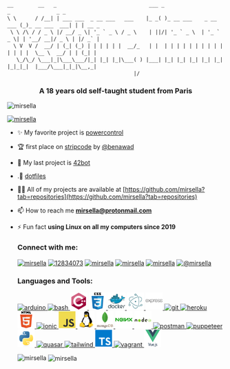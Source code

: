 ```
__        __   _                              ___ _                       _               _ _       
\ \      / /__| | ___ ___  _ __ ___   ___    |_ _( )_ __ ___    _ __ ___ (_)_ __ ___  ___| | | __ _ 
 \ \ /\ / / _ \ |/ __/ _ \| '_ ` _ \ / _ \    | ||/| '_ ` _ \  | '_ ` _ \| | '__/ __|/ _ \ | |/ _` |
  \ V  V /  __/ | (_| (_) | | | | | |  __/_   | |  | | | | | | | | | | | | | |  \__ \  __/ | | (_| |
   \_/\_/ \___|_|\___\___/|_| |_| |_|\___( ) |___| |_| |_| |_| |_| |_| |_|_|_|  |___/\___|_|_|\__,_|
                                         |/                                                         
```
<h3 align="center">A 18 years old self-taught student from Paris</h3>

<p align="left"> <img src="https://komarev.com/ghpvc/?username=mirsella&label=Profile%20views&color=c061cb&style=flat-square" alt="mirsella" /> </p>

<p align="left"> <a href="https://github.com/ryo-ma/github-profile-trophy"><img src="https://github-profile-trophy.vercel.app/?username=mirsella" alt="mirsella" /></a> </p>

- ✨ My favorite project is [powercontrol](https://github.com/mirsella/powercontrol)

- 🏆 first place on [stripcode](https://github.com/benawad/stripcode) by [@benawad](https://github.com/benawad)

- 🔭 My last project is [42bot](https://github.com/mirsella/42bot)

- .📄 [dotfiles](https://github.com/mirsella/dotfiles)

- 👨‍💻 All of my projects are available at [https://github.com/mirsella?tab=repositories](https://github.com/mirsella?tab=repositories)

- 📫 How to reach me **mirsella@protonmail.com**

- ⚡ Fun fact **using Linux on all my computers since 2019**

    <h3 align="left">Connect with me:</h3>
    <p align="left">
    <a href="https://twitter.com/mirsella" target="blank"><img align="center" src="https://raw.githubusercontent.com/rahuldkjain/github-profile-readme-generator/master/src/images/icons/Social/twitter.svg" alt="mirsella" height="30" width="40" /></a>
    <!-- <a href="https://linkedin.com/in/mirsella" target="blank"><img align="center" src="https://raw.githubusercontent.com/rahuldkjain/github-profile-readme-generator/master/src/images/icons/Social/linked-in-alt.svg" alt="mirsella" height="30" width="40" /></a> -->
    <a href="https://stackoverflow.com/users/12834073" target="blank"><img align="center" src="https://raw.githubusercontent.com/rahuldkjain/github-profile-readme-generator/master/src/images/icons/Social/stack-overflow.svg" alt="12834073" height="30" width="40" /></a>
    <a href="https://www.codewars.com/users/mirsella" target="blank"><img align="center" src="https://raw.githubusercontent.com/mirsella/mirsella/master/src/codewars-svgrepo-com.svg" alt="mirsella" height="30" width="40" /></a>
    <a href="https://www.hackerrank.com/mirsella" target="blank"><img align="center" src="https://raw.githubusercontent.com/rahuldkjain/github-profile-readme-generator/master/src/images/icons/Social/hackerrank.svg" alt="mirsella" height="30" width="40" /></a>
    <a href="https://www.leetcode.com/mirsella" target="blank"><img align="center" src="https://raw.githubusercontent.com/rahuldkjain/github-profile-readme-generator/master/src/images/icons/Social/leet-code.svg" alt="mirsella" height="30" width="40" /></a>
    <a href="https://www.hackerearth.com/@mirsella" target="blank"><img align="center" src="https://raw.githubusercontent.com/rahuldkjain/github-profile-readme-generator/master/src/images/icons/Social/hackerearth.svg" alt="@mirsella" height="30" width="40" /></a>
    </p>

    <h3 align="left">Languages and Tools:</h3>
    <p align="left"> <a href="https://www.arduino.cc/" target="_blank" rel="noreferrer"> <img src="https://cdn.worldvectorlogo.com/logos/arduino-1.svg" alt="arduino" width="40" height="40"/> </a> <a href="https://www.gnu.org/software/bash/" target="_blank" rel="noreferrer"> <img src="https://www.vectorlogo.zone/logos/gnu_bash/gnu_bash-icon.svg" alt="bash" width="40" height="40"/> </a> <a href="https://www.w3schools.com/cpp/" target="_blank" rel="noreferrer"> <img src="https://raw.githubusercontent.com/devicons/devicon/master/icons/cplusplus/cplusplus-original.svg" alt="cplusplus" width="40" height="40"/> </a> <a href="https://www.w3schools.com/css/" target="_blank" rel="noreferrer"> <img src="https://raw.githubusercontent.com/devicons/devicon/master/icons/css3/css3-original-wordmark.svg" alt="css3" width="40" height="40"/> </a> <a href="https://www.docker.com/" target="_blank" rel="noreferrer"> <img src="https://raw.githubusercontent.com/devicons/devicon/master/icons/docker/docker-original-wordmark.svg" alt="docker" width="40" height="40"/> </a> <a href="https://www.electronjs.org" target="_blank" rel="noreferrer"> <img src="https://raw.githubusercontent.com/devicons/devicon/master/icons/electron/electron-original.svg" alt="electron" width="40" height="40"/> </a> <a href="https://expressjs.com" target="_blank" rel="noreferrer"> <img src="https://raw.githubusercontent.com/devicons/devicon/master/icons/express/express-original-wordmark.svg" alt="express" width="40" height="40"/> </a> <a href="https://git-scm.com/" target="_blank" rel="noreferrer"> <img src="https://www.vectorlogo.zone/logos/git-scm/git-scm-icon.svg" alt="git" width="40" height="40"/> </a> <a href="https://heroku.com" target="_blank" rel="noreferrer"> <img src="https://www.vectorlogo.zone/logos/heroku/heroku-icon.svg" alt="heroku" width="40" height="40"/> </a> <a href="https://www.w3.org/html/" target="_blank" rel="noreferrer"> <img src="https://raw.githubusercontent.com/devicons/devicon/master/icons/html5/html5-original-wordmark.svg" alt="html5" width="40" height="40"/> </a> <a href="https://ionicframework.com" target="_blank" rel="noreferrer"> <img src="https://upload.wikimedia.org/wikipedia/commons/d/d1/Ionic_Logo.svg" alt="ionic" width="40" height="40"/> </a> <a href="https://developer.mozilla.org/en-US/docs/Web/JavaScript" target="_blank" rel="noreferrer"> <img src="https://raw.githubusercontent.com/devicons/devicon/master/icons/javascript/javascript-original.svg" alt="javascript" width="40" height="40"/> </a> <a href="https://www.linux.org/" target="_blank" rel="noreferrer"> <img src="https://raw.githubusercontent.com/devicons/devicon/master/icons/linux/linux-original.svg" alt="linux" width="40" height="40"/> </a> <a href="https://www.mongodb.com/" target="_blank" rel="noreferrer"> <img src="https://raw.githubusercontent.com/devicons/devicon/master/icons/mongodb/mongodb-original-wordmark.svg" alt="mongodb" width="40" height="40"/> </a> <a href="https://www.nginx.com" target="_blank" rel="noreferrer"> <img src="https://raw.githubusercontent.com/devicons/devicon/master/icons/nginx/nginx-original.svg" alt="nginx" width="40" height="40"/> </a> <a href="https://nodejs.org" target="_blank" rel="noreferrer"> <img src="https://raw.githubusercontent.com/devicons/devicon/master/icons/nodejs/nodejs-original-wordmark.svg" alt="nodejs" width="40" height="40"/> </a> <a href="https://postman.com" target="_blank" rel="noreferrer"> <img src="https://www.vectorlogo.zone/logos/getpostman/getpostman-icon.svg" alt="postman" width="40" height="40"/> </a> <a href="https://github.com/puppeteer/puppeteer" target="_blank" rel="noreferrer"> <img src="https://www.vectorlogo.zone/logos/pptrdev/pptrdev-official.svg" alt="puppeteer" width="40" height="40"/> </a> <a href="https://www.python.org" target="_blank" rel="noreferrer"> <img src="https://raw.githubusercontent.com/devicons/devicon/master/icons/python/python-original.svg" alt="python" width="40" height="40"/> </a> <a href="https://quasar.dev/" target="_blank" rel="noreferrer"> <img src="https://cdn.quasar.dev/logo/svg/quasar-logo.svg" alt="quasar" width="40" height="40"/> </a> <a href="https://tailwindcss.com/" target="_blank" rel="noreferrer"> <img src="https://www.vectorlogo.zone/logos/tailwindcss/tailwindcss-icon.svg" alt="tailwind" width="40" height="40"/> </a> <a href="https://www.typescriptlang.org/" target="_blank" rel="noreferrer"> <img src="https://raw.githubusercontent.com/devicons/devicon/master/icons/typescript/typescript-original.svg" alt="typescript" width="40" height="40"/> </a> <a href="https://www.vagrantup.com/" target="_blank" rel="noreferrer"> <img src="https://www.vectorlogo.zone/logos/vagrantup/vagrantup-icon.svg" alt="vagrant" width="40" height="40"/> </a> <a href="https://vuejs.org/" target="_blank" rel="noreferrer"> <img src="https://raw.githubusercontent.com/devicons/devicon/master/icons/vuejs/vuejs-original-wordmark.svg" alt="vuejs" width="40" height="40"/> </a> </p>

    <p><img align="left" src="https://github-readme-stats.vercel.app/api/top-langs?username=mirsella&show_icons=true&theme=gruvbox&title_color=dc8add&text_color=dc8add&locale=en&layout=compact" alt="mirsella" /></p>

    <p>&nbsp;<img align="center" src="https://github-readme-stats.vercel.app/api?username=mirsella&show_icons=true&theme=gruvbox&title_color=dc8add&text_color=dc8add&locale=en" alt="mirsella" /></p>
